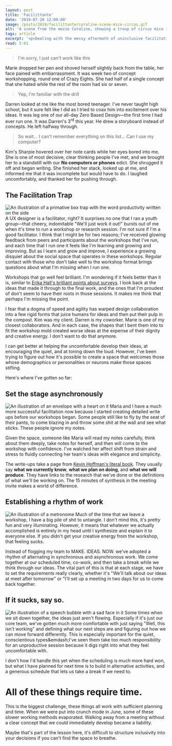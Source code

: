 ```yaml
---
layout: post
title: 'Facilittante'
date: '2019-07-20 12:00:00'
image: /posts/2019/facilittante/coraline-scene-mice-circus.gif
alt: 'A scene from the movie Coraline, showing a troup of circus mice in a synchronized dance'
tags: article
excerpt: '<p>Dealing with the messy aftermath of uninclusive facilitation</p>'
read: 5:01
---
```

 
> I'm sorry, I just can't work like this

Marie dropped her pen and shoved herself slightly back from the table, her face pained with  embarrassment. It was week two of concept workshopping, round one of Crazy Eights. She had half of a single concept that she hated while the rest of the room had six or seven.

> Yep, I'm familiar with the drill

Darren looked at me like the most bored teenager. I've never taught high school, but it sure felt like I did as I tried to coax him into excitement over his ideas. It was leg one of our all-day Zero Based Design&mdash;the first time I had ever run one. It was Darren's 3<sup>rd</sup> this year. He drew a storyboard instead of concepts. He left halfway through.

> So wait... I can't remember everything on this list... Can I use my computer?

Kim's Sharpie hovered over her note cards while her eyes bored into me. She is one of most decisive, clear thinking people I've met, and we brought her to a standstill with our **No computers or phones** edict. She shrugged it off and began writing. She finished her stack, looked up at me, and informed me that it was incomplete but would have to do. I laughed uncomfortably, and thanked her for pushing through.

## The Facilitation Trap
<img alt="An illustration of a primative box trap with the word productivity written on the side" src="/images/posts/2019/facilittante/trap.jpg" class="img--pull" />
A UX designer is a facilitator, right? It surprises no one that I ran a youth group&mdash;that cheery, indomitable "We'll just work it out!" bursts out of me when it's time to run a workshop or research session. I'm not sure if I'm a good facilitator. I think that I might be for two reasons; I've received glowing feedback from peers and participants about the workshops that I've run, and each time that I run one it feels like I'm learning and growing and improving. But as I learn and grow and improve, I experience a growing disquiet about the social space that operates in these workshops. Regular contact with those who don't take well to the workshop format brings questions about what I'm missing when I run one.

Workshops that go well feel brilliant. I'm wondering if it feels better than it is, similar to [Erika Hall's brilliant points about surveys](https://medium.com/mule-design/on-surveys-5a73dda5e9a0). I look back at the ideas that made it through to the final work, and the ones that I'm proudest of don't seem to have their roots in those sessions. It makes me think that perhaps I'm missing the point.

I fear that a dogma of speed and agility has warped design collaboration into a few rigid forms that juice humans for ideas and then put their pulp in the compost. Kim was my client. Darren is my coworker. Marie is one of my closest collaborators. And in each case, the shapes that I bent them into to fit the workshop mold created worse ideas at the expense of their dignity and creative energy. I don't want to do that anymore.

I can get better at helping the uncomfortable develop their ideas, at encouraging the quiet, and at toning down the loud. However, I've been trying to figure out how it's possible to create a space that welcomes those whose demographics or personalities or neurons make those spaces stifling. 

Here's where I've gotten so far:


## Set the stage asynchronously
<img alt="An illustration of an envelope with a heart on it" src="/images/posts/2019/facilittante/envelope.jpg" class="img--pull" />
Maria and I have a much more successful facilitation now because I started creating detailed write ups before our workshops began. Some people still like to fly by the seat of their pants, to come blazing in and throw some shit at the wall and see what sticks. These people ignore my notes.

Given the space, someone like Maria will read my notes carefully, think about them deeply, take notes for herself, and then will come to the workshop with confidence. I've watched her affect shift from strain and stress to fluidly connecting her team's ideas with elegance and simplicity.

The write-ups take a page from [Kevin Hoffman's literal book](https://rosenfeldmedia.com/books/meeting-design/). They usually say **what we currently know**, **what we plan on doing**, and **what we will produce**. They have links to the research that we've done or the definitions of what we'll be working on. The 15 minutes of synthesis in the meeting invite makes a world of difference.


## Establishing a rhythm of work
<img alt="An illustration of a metronome" src="/images/posts/2019/facilittante/metronome.jpg" class="img--pull" />
Much of the time that we leave a workshop, I have a big pile of shit to untangle. I don't mind this, it's pretty fun and very illuminating. However, it means that whatever we actually accomplished is entirely in my head until I synthesize and explain it to everyone else. If you didn't get your creative energy from the workshop, that feeling sucks.

Instead of flogging my team to MAKE. IDEAS. NOW. we've adopted a rhythm of alternating in synchronous and asynchronous work. We come together at our scheduled time, co-work, and then take a break while we think through our ideas. The vital part of this is that at each stage, we have to set the requirements really clearly, whether it's "We'll talk about our ideas at meet after tomorrow" or "I'll set up a meeting in two days for us to come back together.


## If it sucks, say so.
<img alt="An illustration of a speech bubble with a sad face in it" src="/images/posts/2019/facilittante/speech-bubble.jpg" class="img--pull" />
Some times when we sit down together, the ideas just aren't flowing. Especially if it's just our core team, we've gotten much more comfortable with just saying "Well, this isn't working" and defining what our next steps are and figuring out how we can move forward differently. This is especially important for the quiet, conscientious types&emdash;I've seen them take too much responsibility for an unproductive session because it digs right into what they feel uncomfortable with.

I don't how I'd handle this yet when the scheduling is much more hard won, but what I have planned for next time is to build in alternative activities, and a generous schedule that lets us take a break if we need to.

# All of these things require time.
This is the biggest challenge, these things all work with sufficient planning and time. When we were put into crunch mode in June, some of these slower working methods evaporated. Walking away from a meeting without a clear concept that we could immediately develop became a liability.

Maybe that's part of the lesson here, it's difficult to structure inclusivity into your decisions if you can't find the space to breathe.